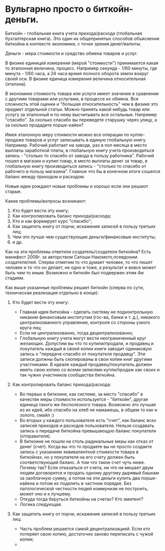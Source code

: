 # Вульгарно просто о биткойн-деньги.

Биткойн - глобальная книга учета прихода/расхода (глобальная бухгалтерская книга). Это один их общепринятых способов объяснения биткойна в контексте экономики, с точки зрения денег/валюты.

Деньги - мера стоимости и средство обмена товаров и услуг.

В физике единицей измерения (мерой "стоимости") принимается какая то эталонная величина, процесс. Например секунда - 1/60 минуты, где минута - 1/60 часа, а 24 часа время полного оборота земли вокруг своей оси. В физике единица измерения величина относительная (эталона).

В экономике стоимость товара или услуги имеет значение в сравнении с другими товарами или услугами, в процессе их обмена. Вся сложность этой оценки и "большая относительность" чем в физике это предмет отдельной статьи. Можно принять какой нибудь товар или услугу за эталонный и по нему высчитывать все остальные. Например "спасибо". За сколько спасибо вы переведете старушку через улицу, а за сколько продадите порше-кайен?

Имея эталонную меру стоимости можно все операции по купле-продаже товаров и услуг записывать в единую глобальную книгу. Например. Рабочий работает на заводе, раз в пол месяца в место выплаты заработной платы, в глобальную книгу учета производиться запись - "столько то спасибо от завода в пользу работника". Рабочий пошел в магазин и купил товар, в место выплаты денег за товар, в глобальную книгу производиться запись - "столько то спасибо от рабочего в пользу магазина". Главное что бы в конечном итоге сошелся баланс между приходом и расходом.

Новые идеи рождают новые проблемы и хорошо если они решают старые.

Какие проблемы/вопросы возникают:
1. Кто будет вести эту книгу;
1. Как контролировать баланс прихода/расхода;
1. Кто и как формирует курс "спасибо";
1. Как защитить книгу от порчи, искажения записей в пользу третьих лиц;
1. Чем это лучше чем существующие деньги/финансовые институты;
1. и др.

Как на эти проблемы ответили создатель/создатели биткойна? Есть манифест 2008г. за авторством Сатоши Накомото,псевдоним создателя/лей. Сперва отметим то что думает человек, то что пишет человек и то что он делает, не одно и тоже, а результат и вовсе может быть чем то иным. Возможно и биткойн был подвержен этим 4м стадиям.

Как выше указанные проблемы решает биткойн (сперва по сути, техническая реализация отдельно в конце):
1. Кто будет вести эту книгу:
    - Главная идея биткойна - сделать систему не подконтрольную никаким финансовым институтам (гос-ва, банки и т. д.), никакого централизованного управления, контроля со стороны узкого круга лиц;
    - Если не централизованно, тогда децентрализованно;
    - Глобальную книгу учета могут вести неограниченный круг желающих. Допустим вы что то купили/продали, и продавец и покупатель каждый в своей копии книги заводит одинаковую запись о "передаче спасибо от покупателя продавцу". Эти записи должны быть скопированы в свои копии книг другими участниками. В идеале каждый продавец/покупатель должен иметь свою копию со всеми записями купли/продаж как своих и так чужих участников сообщества биткойна.

1. Как контролировать баланс прихода/расхода:
    - Во первых в биткоине, как системе, за место "спасибо" в качестве меры стоимости используется - "биткойн", другая единица такого же бесполезного товара. Возможно это лучшая из их идей, ибо спасибо на хлеб не намажешь, в общем то как и золото, смайл :)
    - Во вторых у каждого пользователя есть "счет", как баланс всех записей приходов и расходов пользователя. Нельзя создавать запись о передаче биткойна превышающую баланс покупателя (отправителя).
    - В биткоине не пошли на столь радикальные меры как отказ от денег (счет). Когда вы что то продаете вы не просто создаете запись с указанием эквивалентной стоимости товара в биткойнах, но у покупателя на его счету должен быть соответствующий баланс. А том что такое счет чуть ниже. Почему так? Если отказаться от счета, ни что не мешает двум людям договорится и продать одному другому дырявый башкам за заоблачную сумму, а потом на эти деньги купить два порше-кайена и потом их поделить в частном порядке. Без патологической честности людей коммунизм не построить, может оно и к лучшему.
    - Откуда тогда беруться биткойны на счетах? Кто эмитент?
    - Логика следующая. 

1. Как защитить книгу от порчи, искажения записей в пользу третьих лиц:
    - Часть проблем решается самой децентрализацией. Если кто потеряет свою копию, достаточно заново переписать с чужой копии;
    - 
